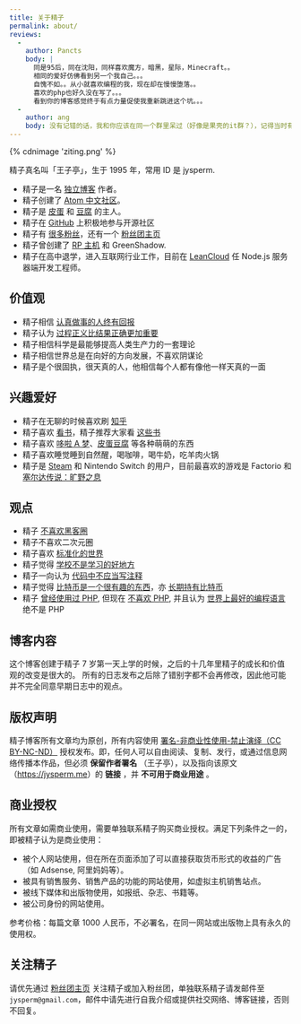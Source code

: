 ```yaml
---
title: 关于精子
permalink: about/
reviews:
  -
    author: Pancts
    body: |
      同是95后，同在沈阳，同样喜欢魔方，暗黑，星际，Minecraft。。
      相同的爱好仿佛看到另一个我自己。。。
      自愧不如。。从小就喜欢编程的我，现在却在慢慢堕落。。
      喜欢的php也好久没在写了。。。
      看到你的博客感觉终于有点力量促使我重新跳进这个坑。。。
  -
    author: ang
    body: 没有记错的话，我和你应该在同一个群里呆过（好像是果壳的it群？），记得当时有cry（武汉某大学的女生），一段时间之后我退群了，从faceair的博客跳转过来的。
---
```


{% cdnimage 'ziting.png' %}

精子真名叫「王子亭」，生于 1995 年，常用 ID 是 jysperm.

* 精子是一名 [独立博客](https://jysperm.me) 作者。
* 精子创建了 [Atom 中文社区](https://atom-china.org)。
* 精子是 [皮蛋](http://pidan.cat) 和 [豆腐](http://doufu.cat) 的主人。
* 精子在 [GitHub](https://github.com/jysperm) 上积极地参与开源社区
* 精子有 [很多粉丝](https://jybox.net/members)，还有一个 [粉丝团主页](https://jybox.net)
* 精子曾创建了 [RP 主机](http://rpvhost.net/) 和 GreenShadow.
* 精子在高中退学，进入互联网行业工作，目前在 [LeanCloud](https://leancloud.cn) 任 Node.js 服务器端开发工程师。

## 价值观

* 精子相信 [认真做事的人终有回报](https://jysperm.me/2014/06/1660)
* 精子认为 [过程正义比结果正确更加重要](https://jysperm.me/2012/06/505)
* 精子相信科学是最能够提高人类生产力的一套理论
* 精子相信世界总是在向好的方向发展，不喜欢阴谋论
* 精子是个很固执，很天真的人，他相信每个人都有像他一样天真的一面

## 兴趣爱好

* 精子在无聊的时候喜欢刷 [知乎](http://www.zhihu.com/people/jysperm)
* 精子喜欢 [看书](http://book.douban.com/people/jyprince/collect)，精子推荐大家看 [这些书](https://jysperm.me/booklist)
* 精子喜欢 [哆啦 A 梦](https://jysperm.me/2015/05/stand-by-me-doraemon)、[皮蛋](http://pidan.cat)[豆腐](http://doufu.cat) 等各种萌萌的东西
* 精子喜欢睡觉睡到自然醒，喝咖啡，喝牛奶，吃羊肉火锅
* 精子是 [Steam](https://steamcommunity.com/id/jysperm) 和 Nintendo Switch 的用户，目前最喜欢的游戏是 Factorio 和 [塞尔达传说：旷野之息](/2019/10/zelda-breath-of-the-wild/)

## 观点

* 精子 [不喜欢黑客圈](https://jysperm.me/tag/hacker)
* 精子不喜欢二次元圈
* 精子喜欢 [标准化的世界](https://jysperm.me/2015/08/standardized-world)
* 精子觉得 [学校不是学习的好地方](https://jysperm.me/2014/02/1493)
* 精子一向认为 [代码中不应当写注释](https://jysperm.me/2014/07/1750)
* 精子觉得 [比特币是一个很有趣的东西](https://jysperm.me/2013/12/1411)，亦 [长期持有比特币](https://blockchain.info/address/13v2BTCMZMHg5v87susgg86HFZqXERuwUd)
* 精子 [曾经使用过 PHP](http://blog.segmentfault.com/jysperm/1190000000403307), 但现在 [不喜欢 PHP](https://jysperm.me/2015/01/1992), 并且认为 [世界上最好的编程语言](https://jysperm.me/2014/01/1468) 绝不是 PHP

## 博客内容
这个博客创建于精子 7 岁第一天上学的时候，之后的十几年里精子的成长和价值观的改变是很大的。
所有的日志发布之后除了错别字都不会再修改，因此他可能并不完全同意早期日志中的观点。

<a id='licence'></a>
## 版权声明

精子博客所有文章均为原创，所有内容使用 [署名-非商业性使用-禁止演绎（CC BY-NC-ND）](https://creativecommons.org/licenses/by-nc-nd/3.0/cn/) 授权发布。即，任何人可以自由阅读、复制、发行，或通过信息网络传播本作品，但必须 **保留作者署名** （王子亭），以及指向该原文（<https://jysperm.me>）的 **链接** ，并 **不可用于商业用途** 。

## 商业授权
所有文章如需商业使用，需要单独联系精子购买商业授权。满足下列条件之一的，即被精子认为是商业使用：

* 被个人网站使用，但在所在页面添加了可以直接获取货币形式的收益的广告（如 Adsense, 阿里妈妈等）。
* 被具有销售服务、销售产品的功能的网站使用，如虚拟主机销售站点。
* 被线下媒体和出版物使用，如报纸、杂志、书籍等。
* 被公司身份的网站使用。

参考价格：每篇文章 1000 人民币，不必署名，在同一网站或出版物上具有永久的使用权。

## 关注精子
请优先通过 [粉丝团主页](https://jybox.net) 关注精子或加入粉丝团，单独联系精子请发邮件至 `jysperm@gmail.com`，邮件中请先进行自我介绍或提供社交网络、博客链接，否则不回复。

<!--
* V2EX: [jybox](https://www.v2ex.com/member/jybox)
* Keybase: [jysperm](https://keybase.io/jysperm)
* Linkedin: [jysperm](https://cn.linkedin.com/in/jysperm)
* SegmentFault: [jysperm](http://segmentfault.com/u/jysperm)
-->

